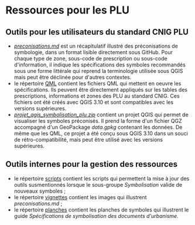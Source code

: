 # Ressources pour les PLU

## Outils pour les utilisateurs du standard CNIG PLU

- _[preconisations.md](/PLU/preconisations.md)_ est un récapitulatif illustré des préconisations de symbologie, dans un format lisible directement sous GitHub. Pour chaque type de zone, sous-code de prescription ou sous-code d'information, il indique les spécifications des symboles recommandés sous une forme littérale qui reprend la terminologie utilisée sous QGIS mais peut être déclinée pour d'autres contextes.
- le répertoire [QML](/PLU/QML) contient les fichiers QML qui mettent en oeuvre les spécifications. Ils peuvent être directement appliqués sur les tables des prescriptions, informations et zones des PLU au standard CNIG. Ces fichiers ont été créés avec QGIS 3.10 et sont compatibles avec les versions supérieures.
- _[projet_qgis_symbolisation_plu.zip](/PLU/projet_qgis_symbolisation_plu.zip)_ contient un projet QGIS qui permet de visualiser les symboles préconisés. Il prend la forme d'un fichier QGZ accompagné d'un GeoPackage _data.gpkg_ contenant les données. De même que les QML, ce projet a été conçu sous QGIS 3.10 dans un souci de rétro-compatibilité, mais peut être utilisé avec les versions supérieures.

## Outils internes pour la gestion des ressources

- le répertoire [scripts](/PLU/scripts) contient les scripts qui permettent la mise à jour des outils susmentionnés lorsque le sous-groupe _Symbolisation_ valide de nouveaux symboles ;
- le répertoire [vignettes](/PLU/vignettes) contient les images qui illustrent _preconisations.md_ ;
- le répertoire [planches](/PLU/planches) contient les planches de symboles qui illustrent le guide *Spécifications de symbolisation des documents d'urbanisme*.
